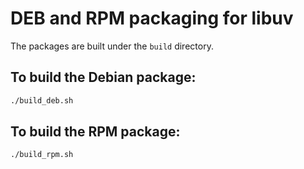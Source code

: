# DEB and RPM packaging for libuv

The packages are built under the `build` directory.

## To build the Debian package:
```bash
./build_deb.sh
```

## To build the RPM package:
```bash
./build_rpm.sh
```
